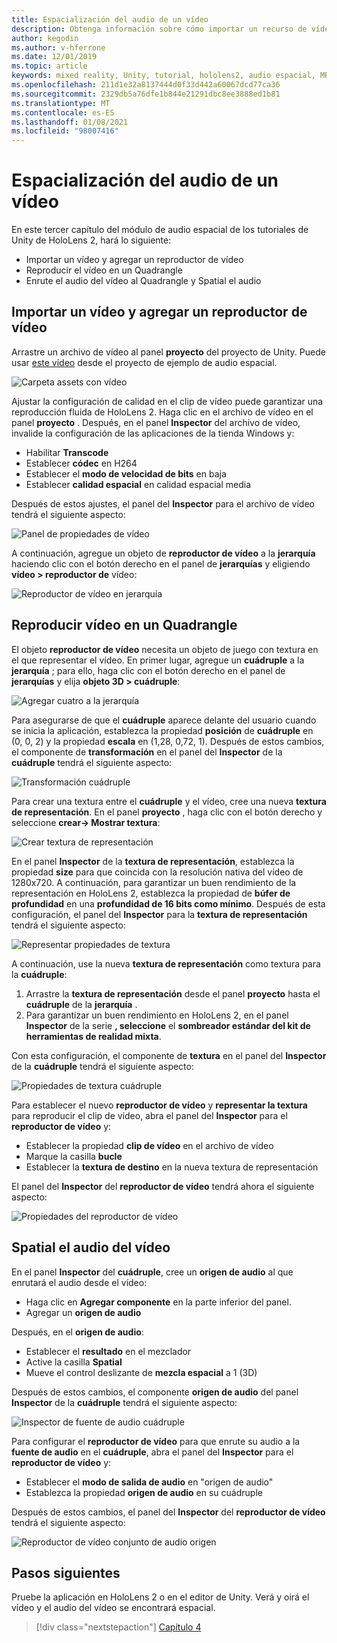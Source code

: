 ```yaml
---
title: Espacialización del audio de un vídeo
description: Obtenga información sobre cómo importar un recurso de vídeo en el proyecto de realidad mixta de Unity y cómo espaciale el audio del vídeo.
author: kegodin
ms.author: v-hferrone
ms.date: 12/01/2019
ms.topic: article
keywords: mixed reality, Unity, tutorial, hololens2, audio espacial, MRTK, kit de herramientas de realidad mixta, UWP, Windows 10, HRTF, función de transferencia relacionada con el encabezado, reverberación, Microsoft Spatializer, vídeo, importación, reproductor de vídeo
ms.openlocfilehash: 211d1e32a8137444d0f33d442a60067dcd77ca36
ms.sourcegitcommit: 2329db5a76dfe1b844e21291dbc8ee3888ed1b81
ms.translationtype: MT
ms.contentlocale: es-ES
ms.lasthandoff: 01/08/2021
ms.locfileid: "98007416"
---
```

# <a name="spatializing-audio-from-a-video"></a>Espacialización del audio de un vídeo

En este tercer capítulo del módulo de audio espacial de los tutoriales de Unity de HoloLens 2, hará lo siguiente:
* Importar un vídeo y agregar un reproductor de vídeo
* Reproducir el vídeo en un Quadrangle
* Enrute el audio del vídeo al Quadrangle y Spatial el audio

## <a name="import-a-video-and-add-a-video-player"></a>Importar un vídeo y agregar un reproductor de vídeo

Arrastre un archivo de vídeo al panel **proyecto** del proyecto de Unity. Puede usar [este vídeo](https://github.com/microsoft/spatialaudio-unity/blob/develop/Samples/MicrosoftSpatializerSample/Assets/Microsoft%20HoloLens%20-%20Spatial%20Sound-PTPvx7mDon4.mp4?raw=true) desde el proyecto de ejemplo de audio espacial.

![Carpeta assets con vídeo](images/spatial-audio/assets-folder-with-video.png)

Ajustar la configuración de calidad en el clip de vídeo puede garantizar una reproducción fluida de HoloLens 2. Haga clic en el archivo de vídeo en el panel **proyecto** . Después, en el panel **Inspector** del archivo de vídeo, invalide la configuración de las aplicaciones de la tienda Windows y:
* Habilitar **Transcode**
* Establecer **códec** en H264
* Establecer el **modo de velocidad de bits** en baja
* Establecer **calidad espacial** en calidad espacial media

Después de estos ajustes, el panel del **Inspector** para el archivo de vídeo tendrá el siguiente aspecto:

![Panel de propiedades de vídeo](images/spatial-audio/video-property-pane.png)

A continuación, agregue un objeto de **reproductor de vídeo** a la **jerarquía** haciendo clic con el botón derecho en el panel de **jerarquías** y eligiendo **vídeo > reproductor de** vídeo:

![Reproductor de vídeo en jerarquía](images/spatial-audio/video-player-in-hierarchy.png)

## <a name="play-video-onto-a-quadrangle"></a>Reproducir vídeo en un Quadrangle

El objeto **reproductor de vídeo** necesita un objeto de juego con textura en el que representar el vídeo. En primer lugar, agregue un **cuádruple** a la **jerarquía** ; para ello, haga clic con el botón derecho en el panel de **jerarquías** y elija **objeto 3D > cuádruple**:

![Agregar cuatro a la jerarquía](images/spatial-audio/add-quad-to-hierarchy.png)

Para asegurarse de que el **cuádruple** aparece delante del usuario cuando se inicia la aplicación, establezca la propiedad **posición** de **cuádruple** en (0, 0, 2) y la propiedad **escala** en (1,28, 0,72, 1). Después de estos cambios, el componente de **transformación** en el panel del **Inspector** de la **cuádruple** tendrá el siguiente aspecto:

![Transformación cuádruple](images/spatial-audio/quad-transform.png)

Para crear una textura entre el **cuádruple** y el vídeo, cree una nueva **textura de representación**. En el panel **proyecto** , haga clic con el botón derecho y seleccione **crear-> Mostrar textura**:

![Crear textura de representación](images/spatial-audio/create-render-texture.png)

En el panel **Inspector** de la **textura de representación**, establezca la propiedad **size** para que coincida con la resolución nativa del vídeo de 1280x720. A continuación, para garantizar un buen rendimiento de la representación en HoloLens 2, establezca la propiedad de **búfer de profundidad** en una **profundidad de 16 bits como mínimo**. Después de esta configuración, el panel del **Inspector** para la **textura de representación** tendrá el siguiente aspecto:

![Representar propiedades de textura](images/spatial-audio/render-texture-properties.png)

A continuación, use la nueva **textura de representación** como textura para la **cuádruple**:
1. Arrastre la **textura de representación** desde el panel **proyecto** hasta el **cuádruple** de la **jerarquía** .
2. Para garantizar un buen rendimiento en HoloLens 2, en el panel **Inspector** de la serie **, seleccione** el **sombreador estándar del kit de herramientas de realidad mixta**.

Con esta configuración, el componente de **textura** en el panel del **Inspector** de la **cuádruple** tendrá el siguiente aspecto:

![Propiedades de textura cuádruple](images/spatial-audio/quad-texture-properties.png)

Para establecer el nuevo **reproductor de vídeo** y **representar la textura** para reproducir el clip de vídeo, abra el panel del **Inspector** para el **reproductor de vídeo** y:
* Establecer la propiedad **clip de vídeo** en el archivo de vídeo
* Marque la casilla **bucle**
* Establecer la **textura de destino** en la nueva textura de representación

El panel del **Inspector** del **reproductor de vídeo** tendrá ahora el siguiente aspecto:

![Propiedades del reproductor de vídeo](images/spatial-audio/video-player-properties.png)

## <a name="spatialize-the-audio-from-the-video"></a>Spatial el audio del vídeo

En el panel **Inspector** del **cuádruple**, cree un **origen de audio** al que enrutará el audio desde el vídeo:
* Haga clic en **Agregar componente** en la parte inferior del panel.
* Agregar un **origen de audio**

Después, en el **origen de audio**:
* Establecer el **resultado** en el mezclador
* Active la casilla **Spatial**
* Mueve el control deslizante de **mezcla espacial** a 1 (3D)

Después de estos cambios, el componente **origen de audio** del panel **Inspector** de la **cuádruple** tendrá el siguiente aspecto:

![Inspector de fuente de audio cuádruple](images/spatial-audio/quad-audio-source-inspector.png)

Para configurar el **reproductor de vídeo** para que enrute su audio a la **fuente de audio** en el **cuádruple**, abra el panel del **Inspector** para el **reproductor de vídeo** y:
* Establecer el **modo de salida de audio** en "origen de audio"
* Establezca la propiedad **origen de audio** en su cuádruple

Después de estos cambios, el panel del **Inspector** del **reproductor de vídeo** tendrá el siguiente aspecto:

![Reproductor de vídeo conjunto de audio origen](images/spatial-audio/video-player-set-audio-source.png)

## <a name="next-steps"></a>Pasos siguientes

Pruebe la aplicación en HoloLens 2 o en el editor de Unity. Verá y oirá el vídeo y el audio del vídeo se encontrará espacial.

> [!div class="nextstepaction"]
> [Capítulo 4](unity-spatial-audio-ch4.md) 

